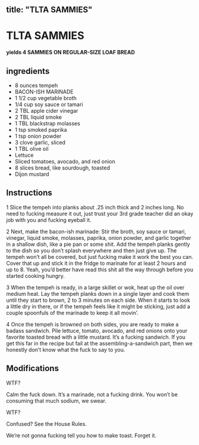 

title: "TLTA SAMMIES"
---
# TLTA SAMMIES



#### yields  4 SAMMIES ON REGULAR-SIZE LOAF BREAD


## ingredients
* 8 ounces tempeh 
* BACON-ISH MARINADE 
* 1 1/2 cup vegetable broth 
* 1/4 cup soy sauce or tamari 
* 2 TBL apple cider vinegar 
* 2 TBL liquid smoke 
* 1 TBL blackstrap molasses 
* 1 tsp smoked paprika 
* 1 tsp onion powder 
* 3 clove garlic, sliced 
* 1 TBL olive oil 
* Lettuce 
* Sliced tomatoes, avocado, and red onion 
* 8 slices bread, like sourdough, toasted 
* Dijon mustard 



## Instructions
1 Slice the tempeh into planks about .25 inch thick and 2 inches long. No need to fucking measure it out, just trust your 3rd grade teacher did an okay job with you and fucking eyeball it.

2 Next, make the bacon-ish marinade: Stir the broth, soy sauce or tamari, vinegar, liquid smoke, molasses, paprika, onion powder, and garlic together in a shallow dish, like a pie pan or some shit. Add the tempeh planks gently to the dish so you don’t splash everywhere and then just give up. The tempeh won’t all be covered, but just fucking make it work the best you can. Cover that up and stick it in the fridge to marinate for at least 2 hours and up to 8. Yeah, you’d better have read this shit all the way through before you started cooking hungry.

3 When the tempeh is ready, in a large skillet or wok, heat up the oil over medium heat. Lay the tempeh planks down in a single layer and cook them until they start to brown, 2 to 3 minutes on each side. When it starts to look a little dry in there, or if the tempeh feels like it might be sticking, just add a couple spoonfuls of the marinade to keep it all movin’.

4 Once the tempeh is browned on both sides, you are ready to make a badass sandwich. Pile lettuce, tomato, avocado, and red onions onto your favorite toasted bread with a little mustard. It’s a fucking sandwich. If you get this far in the recipe but fail at the assembling-a-sandwich part, then we honestly don’t know what the fuck to say to you.



## Modifications
WTF?

 Calm the fuck down. It’s a marinade, not a fucking drink. You won’t be consuming that much sodium, we swear.

 WTF?

 Confused? See the House Rules.

 We’re not gonna fucking tell you how to make toast. Forget it.




